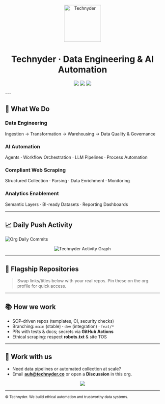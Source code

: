 <!-- Org Profile README: .github/profile/README.md -->

<p align="center">
  <img src="https://technyder.co/assets/images/Technyder.png" alt="Technyder" width="120" />
</p>

<h1 align="center">Technyder · Data Engineering & AI Automation</h1>

<p align="center">
  <a href="https://technyder.co"><img src="https://img.shields.io/badge/🌐%20Website-technyder.co-blue?style=flat-square" /></a>
  <a href="mailto:hello@technyder.co"><img src="https://img.shields.io/badge/📧%20Contact-hello@technyder.co-red?style=flat-square" /></a>
  <a href="https://www.linkedin.com/company/technyder"><img src="https://img.shields.io/badge/💼%20LinkedIn-Follow-green?style=flat-square" /></a>
</p>
---

## 🚀 What We Do

### **Data Engineering**
Ingestion → Transformation → Warehousing → Data Quality & Governance

### **AI Automation**
Agents · Workflow Orchestration · LLM Pipelines · Process Automation

### **Compliant Web Scraping**
Structured Collection · Parsing · Data Enrichment · Monitoring

### **Analytics Enablement**
Semantic Layers · BI-ready Datasets · Reporting Dashboards

---

## 📈 Daily Push Activity

![Org Daily Commits](https://img.shields.io/github/commit-activity/d/Technyder?color=blue&label=Daily%20Commits&style=for-the-badge)

<p align="center">
  <img src="https://github-readme-activity-graph.vercel.app/graph?username=Technyder-Inc&theme=tokyo-night&hide_border=true&custom_title=Technyder%20Daily%20Pushes" alt="Technyder Activity Graph"/>
</p>

---

## 🧩 Flagship Repositories
> Swap links/titles below with your real repos.
> Pin these on the org profile for quick access.

---

## 📚 How we work
- SOP-driven repos (templates, CI, security checks)  
- Branching: `main` (stable) · `dev` (integration) · `feat/*`  
- PRs with tests & docs; secrets via **GitHub Actions**  
- Ethical scraping: respect **robots.txt** & site TOS

---
## 🤝 Work with us
- Need data pipelines or automated collection at scale?  
- Email **auh@technyder.co** or open a **Discussion** in this org.

<p align="center">
  <a href="mailto:hello@technyder.co"><img src="https://img.shields.io/badge/Start%20a%20project-Email%20us-red?style=for-the-badge" /></a>
</p>

---

<sub>© Technyder. We build ethical automation and trustworthy data systems.</sub>
